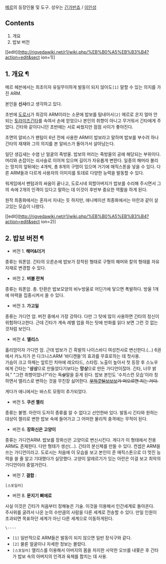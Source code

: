 [메르](%EB%A9%94%EB%A5%B4.md)의 등장인물 및 도구. 성우는 [긴가반죠](%EA%B8%B4%EA%B0%80%20%EB%B0%98%EC%A3%A0.md) /
[이인성](%EC%9D%B4%EC%9D%B8%EC%84%B1.md)

## Contents

    

1. 개요 
2. 밥보 버전 

[[edit](http://rigvedawiki.net/r1/wiki.php/%EB%B0%A5%EB%B3%B4?action=edit&sect
ion=1)]

## 1. 개요 ¶

메르 헤븐에서는 최초이자 유일무이하게 발동이 되지 않아도`[1]` 말할 수 있는 의지를 가진 ARM.

  

본인을 **신사**라고 생각하고 있다.

  

초반에 [도로시](%EB%8F%84%EB%A1%9C%EC%8B%9C%28%EB%A9%94%EB%A5%B4%29.md)가 최강의
ARM이라는 소문에 밥보를 탐내어서`[2]` 메르로 온지 얼마 안 되는 [토라미즈긴타](%ED%86%A0%EB%9D%BC%EB%AF%B8%EC%A6%88%20%EA%B8%B4%ED%83%80.md)를 속여서 손에
얻었으나 본인의 취향이 아니고 무거워서 긴타에게 주었다. 긴타와 같이다니던 초반에는 서로 싸웠지만 점점 사이가 좋아진다.

  

초면의 알비스가 팬텀이 6년 전에 사용한 ARM이 밥보라고 말하며 밥보를 부수려 하나 긴타의 재재와 그의 의지를 본 알비스가 돌아가서
살아남는다.

  

일단 생김새는 수염 난 얼굴의 죽방울. 밥보의 머리는 죽방울의 공에 해당되는 부위이다. 머리와 손잡이는 쇠사슬로 이어져 있으며 길이가
자유롭게 변한다. 일종의 해머라 불리는 망치의 앞뒤에는 4개씩, 총 8개의 구멍이 있으며 거기에 매직스톤을 넣을 수 있다. 다른 ARM들과
다르게 사용자의 이미지를 토데로 다양한 능력을 발동할 수 있다.

  

워게임에서 팬텀과의 싸움이 끝나고, 도로시네 외할아버지가 밥보를 수리해 주시면서 그의 속에 2개의 인격이 있다고 말하는 데 이것이 후반부
중요한 역활을 하게 된다.

  

원작 최종화에서는 혼자서 지내는 듯 하지만, 애니메이션 최종화에서는 아란과 같이 살고있는 모습이 나왔다.

  

[[edit](http://rigvedawiki.net/r1/wiki.php/%EB%B0%A5%EB%B3%B4?action=edit&sect
ion=2)]

## 2. 밥보 버전 ¶

  * 버전 1. **해머&더거**   

종류는 워폰암. 긴타의 오른손에 밥보가 장착된 형태로 구형의 해머와 칼의 형태를 자유자재로 변경할 수 있다.  

  * 버전 2. **버블 란쳐**   

종류는 워폰암. 총. 탄환은 밥보모양의 비누방울로 어딘가에 닿으면 폭발하다. 방울 1개에 마력을 집중시켜서 쏠 수 있다.  

  * 버전 3. **가고일**   

종류는 가디언 암. 버전 중에서 가장 강하다. 다만 그 탓에 많이 사용하면 긴타의 정신이 위험하다고한다. 근데 긴타가 계속 레벨 업을 하는
탓에 만화를 읽다 보면 그런 것 없는 것처럼 보인다.  

  * 버전 4. **앨리스**   

홀리암이자 가디언 암. 근데 밥보가 긴 흑발의 나이스바디 여성천사로 변신한다.(...) 6권에서 카노치가 쓴 다크니스ARM '바디캔들'의
효과를 무효로하는 데 첫사용.  
가슴이 크고 하체는 앞트인 치마에 레오타드, 스타킹. 노출이 높아서 첫 등장 후 스노우에게 긴타는 "**상상**으로 만들었다기보다는
**망상**으로 만든 가디언이잖아. 긴타, 너무 밝혀." "그런 취향이었나?"라는 <del>독설</del>말을 듣게 된다. 밥보 본인도
'수치스런 모습'이라 칭하면서 앨리스로 변하는 것을 무진장 싫어한다. <del>[무적콧털보보보](%EB%96%A1%EB%B3%B4.md)가 떠오르면 지는 거다.</del>  
  
게다가 애니에서는 바스트 모핑이 추가되었다.  

  * 버전 5. **쿠션 젤리**  

종류는 불명. 아란이 도저히 종류를 알 수 없다고 선언한바 있다. 발동시 긴타와 원하는 대상이 젤리로 변한 밥보 속에 들어가고 그 어떠한
물리적 충격에는 무적이 된다.  

  * 버전 6. **장화신은 고양이**  

종류는 가디언ARM. 밥보를 장화신은 고양이로 변신시킨다. 게다가 이 형태에서 전용 ARM도 존재한다. 다만 형태가 생선(...). 긴타의
분신체를 만들 수 있다. 컨셉은 ARM을 쓰는 가디언이라고. 도로시는 처음에 이 모습을 보고 본인이 준 매직스톤으로 더 멋진 능력을 쓸 줄
알고 기대했다가 실망했다. 고양이 알레르기가 있는 아란은 이걸 보고 최악의 가디언이라 중얼거린다.  

  * 버전 7. **결합** :  

`[스포일러]`

  

  * 버전 8. **문지기 삐에로**   

사실 이것은 긴타가 처음부터 정해놓은 기술. 이것을 이용해서 인간세계로 돌아온다.  
주사위를 굴려서 나온 눈의 수만큼의 사람을 다른 세계로 전송할 수 있다. 만일 인원이 초과되면 목표하던 세계가 아닌 다른 세계으로
이동하게된다.

`\----`

  * `[1]` 일반적으로 ARM들은 발동이 되지 않으면 일반 장식구와 같다.
  * `[2]` 물론 얼굴이나 자세한 정보는 몰랐다.
  * `[스포일러]` 앨리스를 이용해서 아버지의 몸을 차지한 사악한 오브를 내쫒은 후 긴타가 밥보 속의 아버지의 인격과 육체를 합치는 데 사용.

